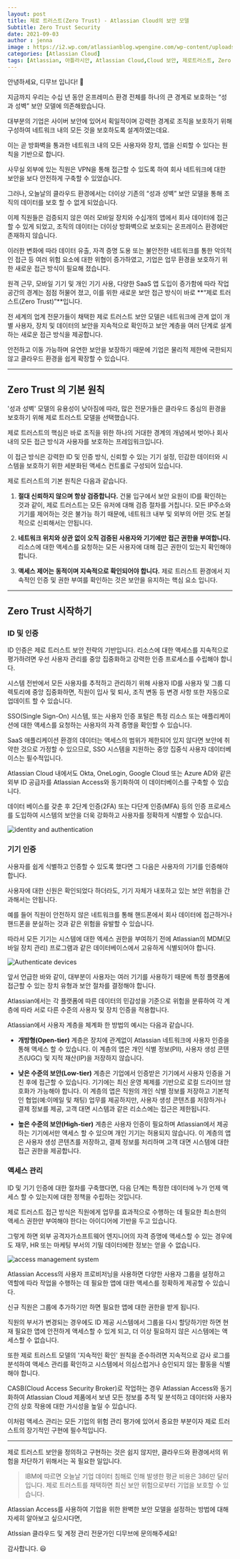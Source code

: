 ```yaml
---
layout: post
title: 제로 트러스트(Zero Trust) - Atlassian Cloud의 보안 모델
Subtitle: Zero Trust Security 
date: 2021-09-03
author : jenna
image : https://i2.wp.com/atlassianblog.wpengine.com/wp-content/uploads/2021/07/blog-1120x545@2x.png?resize=1560,760&ssl=1
categories: [Atlassian Cloud]
tags: [Atlassian, 아틀라시안, Atlassian Cloud,Cloud 보안, 제로트러스트, Zero trust, Atlassian Access, Access Management, 클라우드계정관리]
---
```




안녕하세요, 디무브 입니다! 🎈

지금까지 우리는 수십 년 동안 온프레미스 환경 전체를 하나의 큰 경계로 보호하는 “성과 성벽” 보안 모델에 의존해왔습니다.

대부분의 기업은 사이버 보안에 있어서 획일적이며 강력한 경계로 조직을 보호하기 위해 구성하여 네트워크 내의 모든 것을 보호하도록 설계하였는데요.

이는 곧 방화벽을 통과한 네트워크 내의 모든 사용자와 장치, 앱을 신뢰할 수 있다는 원칙을 기반으로 합니다.

사무실 외부에 있는 직원은 VPN을 통해 접근할 수 있도록 하여 회사 네트워크에 대한 보안을 보다 안전하게 구축할 수 있었습니다.

그러나, 오늘날의 클라우드 환경에서는 더이상 기존의 “성과 성벽” 보안 모델을 통해 조직의 데이터를 보호 할 수 없게 되었습니다.

이제 직원들은 검증되지 않은 여러 모바일 장치와 수십개의 앱에서 회사 데이터에 접근할 수 있게 되었고, 조직의 데이터는 더이상 방화벽으로 보호되는 온프레이스 환경에만 존재하지 않습니다.

이러한 변화에 따라 데이터 유출, 자격 증명 도용 또는 불안전한 네트워크를 통한 악의적인 접근 등 여러 위험 요소에 대한 위협이 증가하였고, 기업은 업무 환경을 보호하기 위한 새로운 접근 방식이 필요해 졌습니다.

원격 근무, 모바일 기기 및 개인 기기 사용, 다양한 SaaS 앱 도입이 증가함에 따라 작업 공간의 경계는 점점 허물어 졌고, 이를 위한 새로운 보안 접근 방식이 바로 **“제로 트러스트(Zero Trust)”**입니다.

전 세계의 업계 전문가들이 채택한 제로 트러스트 보안 모델은 네트워크에 관계 없이 개별 사용자, 장치 및 데이터의 보안을 지속적으로 확인하고 보안 계층을 여러 단계로 설계하는 새로운 접근 방식을 제공합니다.

안전하고 이동 가능하며 유연한 보안을 보장하기 때문에 기업은 물리적 제한에 국한되지 않고 클라우드 환경을 쉽게 확장할 수 있습니다.

---

## Zero Trust 의 기본 원칙

'성과 성벽' 모델의 유용성이 낮아짐에 따라, 많은 전문가들은 클라우드 중심의 환경을 보호하기 위해 제로 트러스트 모델을 선택했습니다.

제로 트러스트의 핵심은 바로 조직을 위한 하나의 거대한 경계의 개념에서 벗어나 회사 내의 모든 접근 방식과 사용자를 보호하는 프레임워크입니다.

이 접근 방식은 강력한 ID 및 인증 방식, 신뢰할 수 있는 기기 설정, 민감한 데이터와 시스템을 보호하기 위한 세분화된 액세스 컨트롤로 구성되어 있습니다.

제로 트러스트의 기본 원칙은 다음과 같습니다.

1.  **절대 신뢰하지 않으며 항상 검증합니다.** 건물 입구에서 보안 요원이 ID를 확인하는 것과 같이, 제로 트러스트는 모든 유저에 대해 검증 절차를 거칩니다. 모든 IP주소와 기기를 제어하는 것은 불가능 하기 때문에, 네트워크 내부 및 외부의 어떤 것도 본질적으로 신뢰해서는 안됩니다.
    
2.  **네트워크 위치와 상관 없이 오직 검증된 사용자와 기기에만 접근 권한을 부여합니다.** 리소스에 대한 액세스를 요청하는 모든 사용자에 대해 접근 권한이 있는지 확인해야 합니다.
    
3.  **액세스 제어는 동적이며 지속적으로 확인되어야 합니다.** 제로 트러스트 환경에서 지속적인 인증 및 권한 부여를 확인하는 것은 보안을 유지하는 핵심 요소 입니다.

---
## Zero Trust 시작하기


### ID 및 인증

ID 인증은 제로 트러스트 보안 전략의 기반입니다. 리소스에 대한 액세스를 지속적으로 평가하려면 우선 사용자 관리를 중앙 집중화하고 강력한 인증 프로세스를 수립해야 합니다.

시스템 전반에서 모든 사용자를 추적하고 관리하기 위해 사용자 ID를 사용자 및 그룹 디렉토리에 중앙 집중화하면, 직원이 입사 및 퇴사, 조직 변동 등 변경 사항 또한 자동으로 업데이트 할 수 있습니다.

SSO(Single Sign-On) 시스템, 또는 사용자 인증 포털은 특정 리소스 또는 애플리케이션에 대한 액세스를 요청하는 사용자의 자격 증명을 확인할 수 있습니다.

SaaS 애플리케이션 환경의 데이터는 액세스의 범위가 제한되어 있지 않다면 보안에 취약한 것으로 가정할 수 있으므로, SSO 시스템을 지원하는 중앙 집중식 사용자 데이터베이스는 필수적입니다.

Atlassian Cloud 내에서도 Okta, OneLogin, Google Cloud 또는 Azure AD와 같은 외부 ID 공급자를 Atlassian Access와 동기화하여 이 데이터베이스를 구축할 수 있습니다.

데이터 베이스를 갖춘 후 2단계 인증(2FA) 또는 다단계 인증(MFA) 등의 인증 프로세스를 도입하여 시스템의 보안을 더욱 강화하고 사용자를 정확하게 식별할 수 있습니다.

![identity and authentication](https://i0.wp.com/atlassianblog.wpengine.com/wp-content/uploads/2021/07/connect_sso_to_access.png?resize=768,500&ssl=1)

### 기기 인증

사용자를 쉽게 식별하고 인증할 수 있도록 했다면 그 다음은 사용자의 기기를 인증해야 합니다.

사용자에 대한 신원은 확인되었다 하더라도, 기기 자체가 내포하고 있는 보안 위험을 간과해서는 안됩니다.

예를 들어 직원이 안전하지 않은 네트워크를 통해 핸드폰에서 회사 데이터에 접근하거나 핸드폰을 분실하는 것과 같은 위험을 유발할 수 있습니다.

따라서 모든 기기는 시스템에 대한 엑세스 권한을 부여하기 전에 Atlassian의 MDM(모바일 장치 관리) 프로그램과 같은 데이터베이스에서 고유하게 식별되어야 합니다.

![Authenticate devices](https://i2.wp.com/atlassianblog.wpengine.com/wp-content/uploads/2021/06/edit-app-configuration-policy.png?w=768&ssl=1)

앞서 언급한 바와 같이, 대부분이 사용자는 여러 기기를 사용하기 때문에 특정 플랫폼에 접근할 수 있는 장치 유형과 보안 절차를 결정해야 합니다.

Atlassian에서는 각 플랫폼에 따른 데이터의 민감성을 기준으로 위험을 분류하여 각 계층에 따라 서로 다른 수준의 사용자 및 장치 인증을 적용합니다.

Atlassian에서 사용자 계층을 체계화 한 방법의 예시는 다음과 같습니다.

-   **개방형(Open-tier)** 계층은 장치에 관계없이 Atlassian 네트워크에 사용자 인증을 통해 액세스 할 수 있습니다. 이 계층의 앱은 개인 식별 정보(PII), 사용자 생성 콘텐츠(UGC) 및 지적 재산(IP)을 저장하지 않습니다.
    
-   **낮은 수준의 보안(Low-tier)** 계층은 기업에서 인증받은 기기에서 사용자 인증을 거친 후에 접근할 수 있습니다. 기기에는 최신 운영 체제를 기반으로 로컬 드라이브 암호화가 가능해야 합니다. 이 계층의 앱은 직원의 개인 식별 정보를 저장하고 기본적인 협업(예:이메일 및 채팅) 업무를 제공하지만, 사용자 생성 콘텐츠를 저장하거나 결제 정보를 제공, 고객 대면 시스템과 같은 리소스에는 접근은 제한됩니다.
    
-   **높은 수준의 보안(High-tier)** 계층은 사용자 인증이 필요하며 Atlassian에서 제공하는 기기에서만 액세스 할 수 있으며 개인 기기는 허용되지 않습니다. 이 계층의 앱은 사용자 생성 콘텐츠를 저장하고, 결제 정보를 처리하며 고객 대면 시스템에 대한 접근 권한을 제공합니다.


### 액세스 관리

ID 및 기기 인증에 대한 절차를 구축했다면, 다음 단계는 특정한 데이터에 누가 언제 액세스 할 수 있는지에 대한 정책을 수립하는 것입니다.

제로 트러스트 접근 방식은 직원에게 업무를 효과적으로 수행하는 데 필요한 최소한의 액세스 권한만 부여해야 한다는 아이디어에 기반을 두고 있습니다.

그렇게 하면 외부 공격자가소프트웨어 엔지니어의 자격 증명에 액세스할 수 있는 경우에도 재무, HR 또는 마케팅 부서의 기밀 데이터에한 정보는 얻을 수 없습니다.

![access management system](https://i1.wp.com/atlassianblog.wpengine.com/wp-content/uploads/2021/07/access_user_provisioning.png?resize=768,303&ssl=1)

Atlassian Access의 사용자 프로비저닝을 사용하면 다양한 사용자 그룹을 설정하고 역할에 따라 작업을 수행하는 데 필요한 앱에 대한 액세스를 정확하게 제공할 수 있습니다.

신규 직원은 그룹에 추가하기만 하면 필요한 앱에 대한 권한을 받게 됩니다.

직원의 부서가 변경되는 경우에도 ID 제공 시스템에서 그룹을 다시 할당하기만 하면 현재 필요한 앱에 안전하게 액세스할 수 있게 되고, 더 이상 필요하지 않은 시스템에는 액세스할 수 없습니다.

또한 제로 트러스트 모델의 '지속적인 확인' 원칙을 준수하려면 지속적으로 감사 로그를 분석하여 액세스 관리를 확인하고 시스템에서 의심스럽거나 승인되지 않는 활동을 식별해야 합니다.

CASB(Cloud Access Security Broker)로 작업하는 경우 Atlassian Access와 동기화하여 Atlassian Cloud 제품에서 보낸 모든 정보를 추적 및 분석하고 데이터와 사용자 간의 상호 작용에 대한 가시성을 높일 수 있습니다.

이처럼 액세스 관리는 모든 기업의 위험 관리 평가에 있어서 중요한 부분이자 제로 트러스트의 장기적인 구현에 필수적입니다.

---

제로 트러스트 보안을 정의하고 구현하는 것은 쉽지 않지만, 클라우드와 환경에서의 위험을 차단하기 위해서는 꼭 필요한 일입니다.

> IBM에 따르면 오늘날 기업 데이터 침해로 인해 발생한 평균 비용은 386만 달러입니다. 제로 트러스트를 채택하면 최신 보안 위험으로부터 기업을 보호할 수 있습니다.

Atlassian Access를 사용하여 기업을 위한 완벽한 보안 모델을 설정하는 방법에 대해 자세히 알아보고 싶으시다면, 

Atlssian 클라우드 및 계정 관리 전문가인 디무브에 문의해주세요! 

감사합니다. 😃

